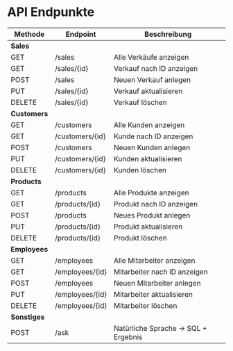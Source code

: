 # API Endpunkte

| Methode | Endpoint           | Beschreibung                        |
|---------|--------------------|-----------------------------------|
| **Sales**                                  |
| GET     | /sales             | Alle Verkäufe anzeigen             |
| GET     | /sales/{id}        | Verkauf nach ID anzeigen           |
| POST    | /sales             | Neuen Verkauf anlegen              |
| PUT     | /sales/{id}        | Verkauf aktualisieren              |
| DELETE  | /sales/{id}        | Verkauf löschen                   |
| **Customers**                              |
| GET     | /customers         | Alle Kunden anzeigen               |
| GET     | /customers/{id}    | Kunde nach ID anzeigen             |
| POST    | /customers         | Neuen Kunden anlegen               |
| PUT     | /customers/{id}    | Kunden aktualisieren               |
| DELETE  | /customers/{id}    | Kunden löschen                    |
| **Products**                               |
| GET     | /products          | Alle Produkte anzeigen             |
| GET     | /products/{id}     | Produkt nach ID anzeigen           |
| POST    | /products          | Neues Produkt anlegen              |
| PUT     | /products/{id}     | Produkt aktualisieren              |
| DELETE  | /products/{id}     | Produkt löschen                   |
| **Employees**                              |
| GET     | /employees         | Alle Mitarbeiter anzeigen          |
| GET     | /employees/{id}    | Mitarbeiter nach ID anzeigen       |
| POST    | /employees         | Neuen Mitarbeiter anlegen          |
| PUT     | /employees/{id}    | Mitarbeiter aktualisieren          |
| DELETE  | /employees/{id}    | Mitarbeiter löschen               |
| **Sonstiges**                             |
| POST    | /ask               | Natürliche Sprache → SQL + Ergebnis|

